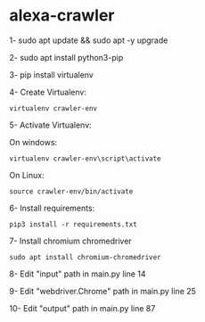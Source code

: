 # alexa-crawler

1- sudo apt update && sudo apt -y upgrade

2- sudo apt install python3-pip

3- pip install virtualenv

4- Create Virtualenv:

    virtualenv crawler-env
    
5- Activate Virtualenv:

On windows:

    virtualenv crawler-env\script\activate

On Linux:

    source crawler-env/bin/activate
    
6- Install requirements:

    pip3 install -r requirements.txt
    
7- Install chromium chromedriver

	sudo apt install chromium-chromedriver

8-   Edit  "input" path in main.py line 14

9-   Edit  "webdriver.Chrome" path in main.py line 25

10-  Edit  "output" path in main.py line 87


